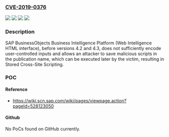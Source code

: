 ### [CVE-2019-0376](https://cve.mitre.org/cgi-bin/cvename.cgi?name=CVE-2019-0376)
![](https://img.shields.io/static/v1?label=Product&message=SAP%20BusinessObjects%20Business%20Intelligence%20Platform%20(Web%20Intelligence%20HTML%20interface)&color=blue)
![](https://img.shields.io/static/v1?label=Version&message=%3C%204.2%20&color=brightgreen)
![](https://img.shields.io/static/v1?label=Version&message=%3C%204.3%20&color=brightgreen)
![](https://img.shields.io/static/v1?label=Vulnerability&message=Cross-Site%20Scripting&color=brightgreen)

### Description

SAP BusinessObjects Business Intelligence Platform (Web Intelligence HTML interface), before versions 4.2 and 4.3, does not sufficiently encode user-controlled inputs and allows an attacker to save malicious scripts in the publication name, which can be executed later by the victim, resulting in Stored Cross-Site Scripting.

### POC

#### Reference
- https://wiki.scn.sap.com/wiki/pages/viewpage.action?pageId=528123050

#### Github
No PoCs found on GitHub currently.

